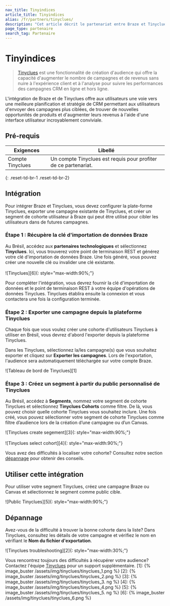 ```yaml
---
nav_title: Tinyindices
article_title: Tinyindices
alias: /fr/partners/tinyclues/
description: "Cet article décrit le partenariat entre Braze et Tinyclues, qui offre une fonctionnalité de création du public pour vous aider à envoyer des campagnes plus ciblées, trouver de nouvelles opportunités de produits et augmenter les revenus grâce à une interface utilisateur incroyablement conviviale."
page_type: partenaire
search_tag: Partenaire
---
```


# Tinyindices

> [Tinyclues](https://www.tinyclues.com/) est une fonctionnalité de création d'audience qui offre la capacité d'augmenter le nombre de campagnes et de revenus sans nuire à l'expérience client et à l'analyse pour suivre les performances des campagnes CRM en ligne et hors ligne.

L'intégration de Braze et de Tinyclues offre aux utilisateurs une voie vers une meilleure planification et stratégie de CRM permettant aux utilisateurs d'envoyer des campagnes plus ciblées, de trouver de nouvelles opportunités de produits et d'augmenter leurs revenus à l'aide d'une interface utilisateur incroyablement conviviale.

## Pré-requis

| Exigences        | Libellé                                                         |
| ---------------- | --------------------------------------------------------------- |
| Compte Tinyclues | Un compte Tinyclues est requis pour profiter de ce partenariat. |
{: .reset-td-br-1 .reset-td-br-2}

## Intégration

Pour intégrer Braze et Tinyclues, vous devez configurer la plate-forme Tinyclues, exporter une campagne existante de Tinyclues, et créer un segment de cohorte utilisateur à Braze qui peut être utilisé pour cibler les utilisateurs dans de futures campagnes.

### Étape 1 : Récupère la clé d'importation de données Braze

Au Brésil, accédez aux **partenaires technologiques** et sélectionnez **Tinyclues**. Ici, vous trouverez votre point de terminaison REST et générez votre clé d'importation de données Braze. Une fois généré, vous pouvez créer une nouvelle clé ou invalider une clé existante.<br><br>!\[Tinyclues\]\[6\]{: style="max-width:90%;"}

Pour compléter l'intégration, vous devrez fournir la clé d'importation de données et le point de terminaison REST à votre équipe d'opérations de données Tinyclues. Tinyclues établira ensuite la connexion et vous contactera une fois la configuration terminée.

### Étape 2 : Exporter une campagne depuis la plateforme Tinyclues

Chaque fois que vous voulez créer une cohorte d'utilisateurs Tinyclues à utiliser en Brésil, vous devrez d'abord l'exporter depuis la plateforme Tinyclues.

Dans les Tinyclues, sélectionnez la/les campagne(s) que vous souhaitez exporter et cliquez sur **Exporter les campagnes**. Lors de l'exportation, l'audience sera automatiquement téléchargée sur votre compte Braze.

!\[Tableau de bord de Tinyclues\]\[1\]

### Étape 3 : Créez un segment à partir du public personnalisé de Tinyclues

Au Brésil, accédez à **Segments**, nommez votre segment de cohorte Tinyclues et sélectionnez **Tinyclues Cohorts** comme filtre. De là, vous pouvez choisir quelle cohorte Tinyclues vous souhaitez inclure. Une fois créé, vous pouvez sélectionner votre segment de cohorte Tinyclues comme filtre d’audience lors de la création d’une campagne ou d’un Canvas.

!\[Tinyclues create segement\]\[3\]{: style="max-width:90%;"}<br><br> !\[Tinyclues select cohort\]\[4\]{: style="max-width:90%;"}

Vous avez des difficultés à localiser votre cohorte? Consultez notre section [dépannage](#troubleshooting) pour obtenir des conseils.

## Utiliser cette intégration

Pour utiliser votre segment Tinyclues, créez une campagne Braze ou Canvas et sélectionnez le segment comme public cible.

!\[Public Tinyclues\]\[5\]{: style="max-width:90%;"}

## Dépannage

Avez-vous de la difficulté à trouver la bonne cohorte dans la liste? Dans Tinyclues, consultez les détails de votre campagne et vérifiez le nom en vérifiant le **Nom du fichier d'exportation**.

!\[Tinyclues troubleshooting\]\[2\]{: style="max-width:30%;"}

Vous rencontrez toujours des difficultés à récupérer votre audience? Contactez l'équipe [Tinyclues](mailto:support@tinyclues.com) pour un support supplémentaire.
[1]: {% image_buster /assets/img/tinyclues/tinyclues_1.png %} [2]: {% image_buster /assets/img/tinyclues/tinyclues_2.png %} [3]: {% image_buster /assets/img/tinyclues/tinyclues_3. ng %} [4]: {% image_buster /assets/img/tinyclues/tinyclues_4.png %} [5]: {% image_buster /assets/img/tinyclues/tinyclues_5. ng %} [6]: {% image_buster /assets/img/tinyclues/tinyclues_6.png %}  